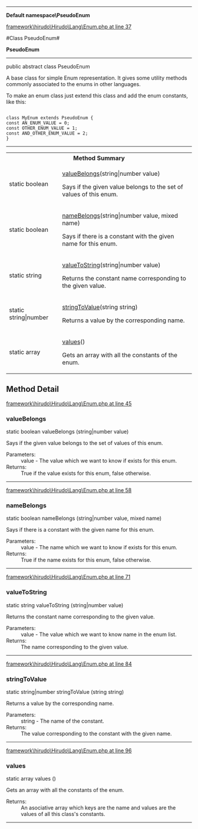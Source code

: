 

- - -

**Default namespace\PseudoEnum**


<a href="https://github.com/JeyDotC/Hirudo/blob/master/framework/hirudo/Hirudo/Lang/Enum.php#L37" >framework\hirudo\Hirudo\Lang\Enum.php at line 37</a>

#Class PseudoEnum#

**PseudoEnum**




- - -

<p class="signature"><span class='k'>public abstract  class</span> <span class='nx'>PseudoEnum</span></p>

<div class="comment" id="overview_description"><p><p>A base class for simple Enum representation. It gives some utility methods
commonly associated to the enums in other languages.</p></p><p><p>To make an enum class just extend this class and add the enum constants, like this:</p><p><code>
class MyEnum extends PseudoEnum {
const AN_ENUM_VALUE = 0;
const OTHER_ENUM_VALUE = 1;
const AND_OTHER_ENUM_VALUE = 2;
}
</code></p></p></div>



- - -

<table id="summary_method">
<tr><th colspan="2">Method Summary</th></tr>
<tr>
<td><span class='k'>static </span> <span class='nx'>boolean</span></td>
<td class="description"><p class="name"><a href="#valuebelongs">valueBelongs</a>(string|number value)</p><p class="description">Says if the given value belongs to the set of values  of this enum.</p></td>
</tr>
<tr>
<td><span class='k'>static </span> <span class='nx'>boolean</span></td>
<td class="description"><p class="name"><a href="#namebelongs">nameBelongs</a>(string|number value, mixed name)</p><p class="description">Says if there is a constant with the given name for this enum.</p></td>
</tr>
<tr>
<td><span class='k'>static </span> <span class='nx'>string</span></td>
<td class="description"><p class="name"><a href="#valuetostring">valueToString</a>(string|number value)</p><p class="description">Returns the constant name corresponding to the given value.</p></td>
</tr>
<tr>
<td><span class='k'>static </span> <span class='nx'>string|number</span></td>
<td class="description"><p class="name"><a href="#stringtovalue">stringToValue</a>(string string)</p><p class="description">Returns a value by the corresponding name.</p></td>
</tr>
<tr>
<td><span class='k'>static </span> <span class='nx'>array</span></td>
<td class="description"><p class="name"><a href="#values">values</a>()</p><p class="description">Gets an array with all the constants of the enum.</p></td>
</tr>
</table>

<h2 id="detail_method">Method Detail</h2>

<a href="https://github.com/JeyDotC/Hirudo/blob/master/framework/hirudo/Hirudo/Lang/Enum.php#L45" >framework\hirudo\Hirudo\Lang\Enum.php at line 45</a>

<h3 id="valueBelongs()">valueBelongs</h3>
<span class='k'>static </span> <span class='nx'>boolean</span> <span class='nf'>valueBelongs</span> (string|number value)

<div class="details">
<p>Says if the given value belongs to the set of values  of this enum.</p><dl>
<dt>Parameters:</dt>
<dd>value - The value which we want to know if exists for this enum.</dd>
<dt>Returns:</dt>
<dd>True if the value exists for this enum, false otherwise.</dd>
</dl>

</div>

- - -


<a href="https://github.com/JeyDotC/Hirudo/blob/master/framework/hirudo/Hirudo/Lang/Enum.php#L58" >framework\hirudo\Hirudo\Lang\Enum.php at line 58</a>

<h3 id="nameBelongs()">nameBelongs</h3>
<span class='k'>static </span> <span class='nx'>boolean</span> <span class='nf'>nameBelongs</span> (string|number value, mixed name)

<div class="details">
<p>Says if there is a constant with the given name for this enum.</p><dl>
<dt>Parameters:</dt>
<dd>value - The name which we want to know if exists for this enum.</dd>
<dt>Returns:</dt>
<dd>True if the name exists for this enum, false otherwise.</dd>
</dl>

</div>

- - -


<a href="https://github.com/JeyDotC/Hirudo/blob/master/framework/hirudo/Hirudo/Lang/Enum.php#L71" >framework\hirudo\Hirudo\Lang\Enum.php at line 71</a>

<h3 id="valueToString()">valueToString</h3>
<span class='k'>static </span> <span class='nx'>string</span> <span class='nf'>valueToString</span> (string|number value)

<div class="details">
<p>Returns the constant name corresponding to the given value.</p><dl>
<dt>Parameters:</dt>
<dd>value - The value which we want to know name in the enum list.</dd>
<dt>Returns:</dt>
<dd>The name corresponding to the given value.</dd>
</dl>

</div>

- - -


<a href="https://github.com/JeyDotC/Hirudo/blob/master/framework/hirudo/Hirudo/Lang/Enum.php#L84" >framework\hirudo\Hirudo\Lang\Enum.php at line 84</a>

<h3 id="stringToValue()">stringToValue</h3>
<span class='k'>static </span> <span class='nx'>string|number</span> <span class='nf'>stringToValue</span> (string string)

<div class="details">
<p>Returns a value by the corresponding name.</p><dl>
<dt>Parameters:</dt>
<dd>string - The name of the constant.</dd>
<dt>Returns:</dt>
<dd>The value corresponding to the constant with the given name.</dd>
</dl>

</div>

- - -


<a href="https://github.com/JeyDotC/Hirudo/blob/master/framework/hirudo/Hirudo/Lang/Enum.php#L96" >framework\hirudo\Hirudo\Lang\Enum.php at line 96</a>

<h3 id="values()">values</h3>
<span class='k'>static </span> <span class='nx'>array</span> <span class='nf'>values</span> ()

<div class="details">
<p>Gets an array with all the constants of the enum.</p><dl>
<dt>Returns:</dt>
<dd>An asociative array which keys are the name and values are the values of all this class's constants.</dd>
</dl>

</div>

- - -

